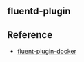 ## fluentd-plugin
## Reference
* [fluent-plugin-docker](https://github.com/edsiper/fluent-plugin-docker/blob/master/lib/fluent/plugin/filter_docker.rb)
